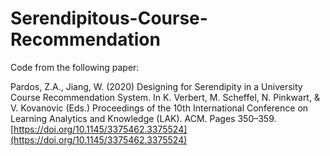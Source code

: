# Serendipitous-Course-Recommendation
Code from the following paper:

Pardos, Z.A., Jiang, W. (2020) Designing for Serendipity in a University Course Recommendation System. In K. Verbert, M. Scheffel, N. Pinkwart, & V. Kovanovic (Eds.) Proceedings of the 10th International Conference on Learning Analytics and Knowledge (LAK). ACM. Pages 350–359. [https://doi.org/10.1145/3375462.3375524](https://doi.org/10.1145/3375462.3375524)
